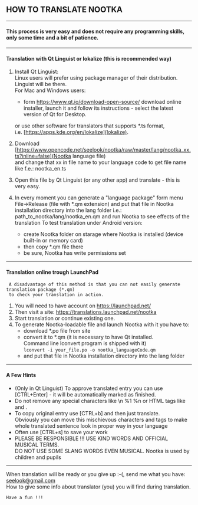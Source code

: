 
## HOW TO TRANSLATE NOOTKA
---------------------------


#### This process is very easy and does not require any programming skills, only some time and a bit of patience.
---------------------------


#### Translation with Qt Linguist or lokalize (this is recommended way)
  1. Install Qt Linguist:  
    Linux users will prefer using package manager of their distribution. Linguist will be there.  
    For Mac and Windows users:
      - form https://www.qt.io/download-open-source/ download online installer,
        launch it and follow its instructions - select the latest version of Qt for Desktop.

     or use other software for translators that supports *.ts format,  
     i.e. [https://apps.kde.org/en/lokalize](lokalize).
      
  2. Download [https://www.opencode.net/seelook/nootka/raw/master/lang/nootka_xx.ts?inline=false](Nootka language file)  
     and change that xx in file name to your language code to get file name like f.e.: nootka_en.ts

  3. Open this file by Qt Linguist (or any other app) and translate - this is very easy.

  4. In every moment you can generate a "language package" form menu File->Release (file with *.qm extension)
     and put that file in Nootka installation directory into the lang folder 
     i.e.: path_to_nootka/lang/nootka_en.qm
     and run Nootka to see effects of the translation
     To test translation under Android version:
       - create Nootka folder on starage where Nootka is installed (device built-in or memory card)
       - then copy *.qm file there
       - be sure, Nootka has write permissions set

---------------------------
#### Translation online trough LaunchPad
     A disadvantage of this method is that you can not easily generate translation package (*.qm)
     to check your translation in action.
  1. You will need to have account on https://launchpad.net/
  2. Then visit a site: https://translations.launchpad.net/nootka
  3. Start translation or continue existing one.
  4. To generate Nootka-loadable file and launch Nootka with it you have to:
     - download *.po file from site
     - convert it to *.qm (it is necessary to have Qt installed.  
       Command line lconvert program is shipped with it)  
       `lconvert -i your_file.po -o nootka_languageCode.qm`
     - and put that file in Nootka installation directory into the lang folder

---------------------------
#### A Few Hints
  - (Only in Qt Linguist) To approve translated entry you can use \[CTRL+Enter\] - it will be automatically marked as finished.
  - Do not remove any special characters like \n %1 %n or HTML tags like <br> and <whatever>.
  - To copy original entry use [CTRL+b] and then just translate.  
    Obviously you can move this mischievous characters and tags to make whole translated sentence look in proper way in your language
   - Often use \[CTRL+s\] to save your work
   - PLEASE BE RESPONSIBLE !!! USE KIND WORDS AND OFFICIAL MUSICAL TERMS.  
     DO NOT USE SOME SLANG WORDS EVEN MUSICAL. Nootka is used by children and pupils


---------------------------
When translation will be ready or you give up :-(, send me what you have:  
    seelook@gmail.com  
    How to give some info about translator (you) you will find during translation.

    Have a fun !!!


